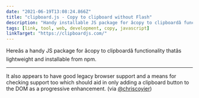 ```yaml
---
date: "2021-06-19T13:08:24.866Z"
title: "clipboard.js - Copy to clipboard without Flash"
description: "Handy installable JS package for âcopy to clipboardâ functionality"
tags: [link, tool, web, development, copy, javascript]
linkTarget: "https://clipboardjs.com/"
---
```

Hereâs a handy JS package for âcopy to clipboardâ functionality thatâs lightweight and installable from npm.

---

It also appears to have good legacy browser support and a means for checking support too which should aid in only adding a clipboard button to the DOM as a progressive enhancement. (via [@chriscoyier](https://twitter.com/chriscoyier))